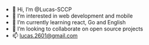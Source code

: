 - 👋 Hi, I’m @Lucas-SCCP
- 👀 I’m interested in web development and mobile
- 🌱 I’m currently learning react, Go and English
- 💞️ I’m looking to collaborate on open source projects
- 📫 lucas.2601@gmail.com
